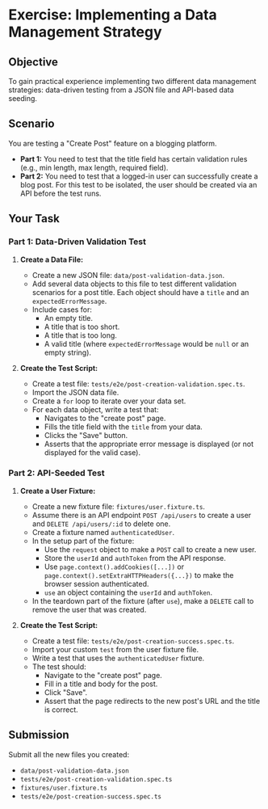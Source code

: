 # Exercise: Implementing a Data Management Strategy

## Objective

To gain practical experience implementing two different data management strategies: data-driven testing from a JSON file and API-based data seeding.

## Scenario

You are testing a "Create Post" feature on a blogging platform.

-   **Part 1:** You need to test that the title field has certain validation rules (e.g., min length, max length, required field).
-   **Part 2:** You need to test that a logged-in user can successfully create a blog post. For this test to be isolated, the user should be created via an API before the test runs.

## Your Task

### Part 1: Data-Driven Validation Test

1.  **Create a Data File:**
    -   Create a new JSON file: `data/post-validation-data.json`.
    -   Add several data objects to this file to test different validation scenarios for a post title. Each object should have a `title` and an `expectedErrorMessage`.
    -   Include cases for:
        -   An empty title.
        -   A title that is too short.
        -   A title that is too long.
        -   A valid title (where `expectedErrorMessage` would be `null` or an empty string).

2.  **Create the Test Script:**
    -   Create a test file: `tests/e2e/post-creation-validation.spec.ts`.
    -   Import the JSON data file.
    -   Create a `for` loop to iterate over your data set.
    -   For each data object, write a test that:
        -   Navigates to the "create post" page.
        -   Fills the title field with the `title` from your data.
        -   Clicks the "Save" button.
        -   Asserts that the appropriate error message is displayed (or not displayed for the valid case).

### Part 2: API-Seeded Test

1.  **Create a User Fixture:**
    -   Create a new fixture file: `fixtures/user.fixture.ts`.
    -   Assume there is an API endpoint `POST /api/users` to create a user and `DELETE /api/users/:id` to delete one.
    -   Create a fixture named `authenticatedUser`.
    -   In the setup part of the fixture:
        -   Use the `request` object to make a `POST` call to create a new user.
        -   Store the `userId` and `authToken` from the API response.
        -   Use `page.context().addCookies([...])` or `page.context().setExtraHTTPHeaders({...})` to make the browser session authenticated.
        -   `use` an object containing the `userId` and `authToken`.
    -   In the teardown part of the fixture (after `use`), make a `DELETE` call to remove the user that was created.

2.  **Create the Test Script:**
    -   Create a test file: `tests/e2e/post-creation-success.spec.ts`.
    -   Import your custom `test` from the user fixture file.
    -   Write a test that uses the `authenticatedUser` fixture.
    -   The test should:
        -   Navigate to the "create post" page.
        -   Fill in a title and body for the post.
        -   Click "Save".
        -   Assert that the page redirects to the new post's URL and the title is correct.

## Submission

Submit all the new files you created:
-   `data/post-validation-data.json`
-   `tests/e2e/post-creation-validation.spec.ts`
-   `fixtures/user.fixture.ts`
-   `tests/e2e/post-creation-success.spec.ts`